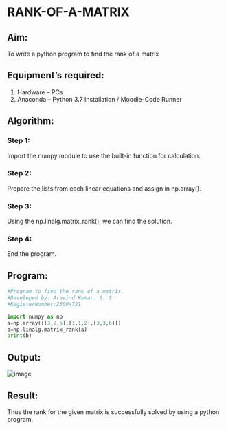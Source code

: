 # RANK-OF-A-MATRIX
## Aim:
To write a python program to find the rank of a matrix
## Equipment’s required:
1. 	Hardware – PCs
2. 	Anaconda – Python 3.7 Installation / Moodle-Code Runner
## Algorithm:
### Step 1:
Import the numpy module to use the built-in function for calculation.
### Step 2: 
Prepare the lists from each linear equations and assign in np.array().
### Step 3: 
Using the np.linalg.matrix_rank(), we can find the solution.
### Step 4: 
End the program.
## Program:
```python
#Program to find the rank of a matrix.
#Developed by: Aravind Kumar. S. S
#RegisterNumber:23004721

import numpy as np
a=np.array([[3,2,5],[1,1,2],[3,3,6]])
b=np.linalg.matrix_rank(a)
print(b)

```
## Output:
![image](https://github.com/aravindkumar23004721/RANK-OF-A-MATRIX/assets/148962674/ebf8e708-3a2a-4d2c-bef4-3e99604a725f)


## Result:
Thus the rank for the given matrix is successfully solved by  using a python program.

